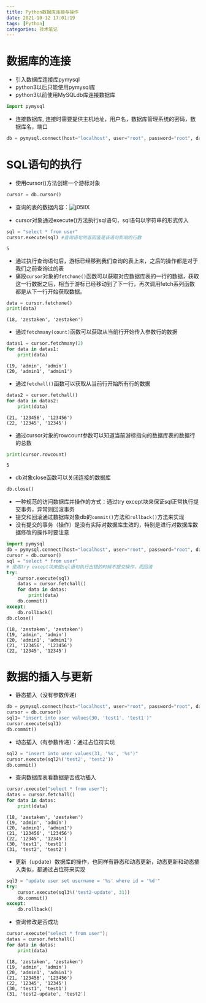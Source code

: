 ```yaml
---
title: Python数据库连接与操作
date: 2021-10-12 17:01:19
tags: [Python]
categories: 技术笔记
---
```


# 数据库的连接

* 引入数据库连接库pymysql
* python3以后只能使用pymysql库
* python3以前使用MySQLdb库连接数据库


```python
import pymysql
```

* 连接数据库, 连接时需要提供主机地址，用户名，数据库管理系统的密码，数据库名，端口


```python
db = pymysql.connect(host="localhost", user="root", password="root", database="mirror", port=3306)
```

# SQL语句的执行

* 使用cursor()方法创建一个游标对象


```python
cursor = db.cursor()
```

* 查询的表的数据内容：![j05IIX](https://gitee.com/zhangjie0524/picgo/raw/master/uPic/j05IIX.png)

* cursor对象通过execute()方法执行sql语句，sql语句以字符串的形式传入


```python
sql = "select * from user"
cursor.execute(sql) #查询语句的返回值是该语句影响的行数
```




    5



* 通过执行查询语句后，游标已经移到我们查询的表上来，之后的操作都是对于我们之前查询过的表
* 痛殴`cursor`对象的`fetchone()`函数可以获取对应数据库表的一行的数据，获取这一行数据之后，相当于游标已经移动到了下一行，再次调用fetch系列函数都是从下一行开始获取数据。


```python
data = cursor.fetchone()
print(data)
```

    (18, 'zestaken', 'zestaken')


* 通过`fetchmany(count)`函数可以获取从当前行开始传入参数行的数据


```python
datas1 = cursor.fetchmany(2)
for data in datas1:
    print(data)
```

    (19, 'admin', 'admin')
    (20, 'admin1', 'admin1')


* 通过`fetchall()`函数可以获取从当前行开始所有行的数据


```python
datas2 = cursor.fetchall()
for data in datas2:
    print(data)
```

    (21, '123456', '123456')
    (22, '12345', '12345')


* 通过cursor对象的rowcount参数可以知道当前游标指向的数据库表的数据行的总数


```python
print(cursor.rowcount)
```

    5


* db对象close函数可以关闭连接的数据库


```python
db.close()
```

* 一种规范的访问数据库并操作的方式：通过try except块来保证sql正常执行提交事务，异常则回滚事务
* 提交和回滚通过数据库对象db的`commit()`方法和`rollback()`方法来实现
* 没有提交的事务（操作）是没有实际对数据库生效的，特别是进行对数据库数据修改的操作时要注意


```python
import pymysql
db = pymysql.connect(host="localhost", user="root", password="root", database="mirror", port=3306)
cursor = db.cursor()
sql = "select * from user"
# 使用try except块来使sql语句执行出错的时候不提交操作，而回滚
try:
    cursor.execute(sql)
    datas = cursor.fetchall()
    for data in datas:
        print(data)
    db.commit()
except:
    db.rollback()
db.close()
```

    (18, 'zestaken', 'zestaken')
    (19, 'admin', 'admin')
    (20, 'admin1', 'admin1')
    (21, '123456', '123456')
    (22, '12345', '12345')


# 数据的插入与更新

* 静态插入（没有参数传递)


```python
db = pymysql.connect(host="localhost", user="root", password="root", database="mirror", port=3306)
cursor = db.cursor()
sql1= "insert into user values(30, 'test1', 'test1')"
cursor.execute(sql1)
db.commit()
```

* 动态插入（有参数传递）：通过占位符实现


```python
sql2 = "insert into user values(31, '%s', '%s')"
cursor.execute(sql2%('test2', 'test2'))
db.commit()
```

* 查询数据库表看数据是否成功插入


```python
cursor.execute("select * from user");
datas = cursor.fetchall()
for data in datas:
    print(data)
```

    (18, 'zestaken', 'zestaken')
    (19, 'admin', 'admin')
    (20, 'admin1', 'admin1')
    (21, '123456', '123456')
    (22, '12345', '12345')
    (30, 'test1', 'test1')
    (31, 'test2', 'test2')


* 更新（update）数据库的操作，也同样有静态和动态更新，动态更新和动态插入类似，都通过占位符来实现


```python
sql3 = "update user set username = '%s' where id = '%d'"
try:
    cursor.execute(sql3%('test2-update', 31))
    db.commit()
except:
    db.rollback()
```

* 查询修改是否成功


```python
cursor.execute("select * from user");
datas = cursor.fetchall()
for data in datas:
    print(data)
```

    (18, 'zestaken', 'zestaken')
    (19, 'admin', 'admin')
    (20, 'admin1', 'admin1')
    (21, '123456', '123456')
    (22, '12345', '12345')
    (30, 'test1', 'test1')
    (31, 'test2-update', 'test2')


